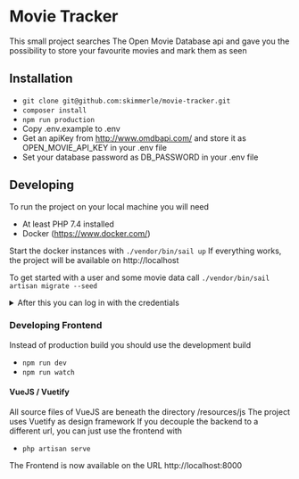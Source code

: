 # Movie Tracker

This small project searches The Open Movie Database api and 
gave you the possibility to store your favourite movies and 
mark them as seen

## Installation
* `git clone git@github.com:skimmerle/movie-tracker.git`
* `composer install`
* `npm run production`
* Copy .env.example to .env
* Get an apiKey from http://www.omdbapi.com/ and store it as 
  OPEN_MOVIE_API_KEY in your .env file
* Set your database password as DB_PASSWORD in your .env file

## Developing
To run the project on your local machine you will need
* At least PHP 7.4 installed
* Docker (https://www.docker.com/)

Start the docker instances with
`./vendor/bin/sail up`
If everything works, the project will be available on
http://localhost

To get started with a user and some movie data call
`./vendor/bin/sail artisan migrate --seed`
<details>
<summary>
After this you can log in with the credentials
</summary>
E-Mail: steffen@schmidts.casa<br/>
Password: password
</details>

### Developing Frontend
Instead of production build you should use the development build
* `npm run dev`
* `npm run watch`

#### VueJS / Vuetify
All source files of VueJS are beneath the directory /resources/js
The project uses Vuetify as design framework
If you decouple the backend to a different url, you can just 
use the frontend with
* `php artisan serve`

The Frontend is now available on the URL http://localhost:8000
